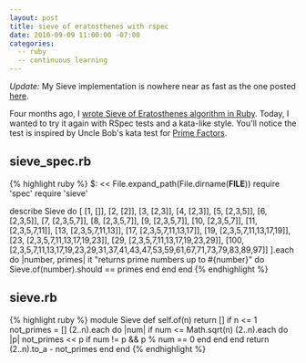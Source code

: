```yaml
---
layout: post
title: sieve of eratosthenes with rspec
date: 2010-09-09 11:00:00 -07:00
categories:
  -- ruby
  -- continuous learning
---
```


*Update:* My Sieve implementation is nowhere near as fast as the one posted [here](http://github.com/joshuaclayton/sieve).

Four months ago, I [wrote Sieve of Eratosthenes algorithm in Ruby](http://skim.la/2010/05/09/sieve-of-eratosthenes/).  Today, I wanted to try it again with RSpec tests and a kata-like style.  You'll notice the test is inspired by Uncle Bob's kata test for [Prime Factors](http://vimeo.com/7762511).

## sieve\_spec.rb

{% highlight ruby %}
$: << File.expand_path(File.dirname(__FILE__))
require 'spec'
require 'sieve'

describe Sieve do
  [
    [1,   []],
    [2,   [2]],
    [3,   [2,3]],
    [4,   [2,3]],
    [5,   [2,3,5]],
    [6,   [2,3,5]],
    [7,   [2,3,5,7]],
    [8,   [2,3,5,7]],
    [9,   [2,3,5,7]],
    [10,  [2,3,5,7]],
    [11,  [2,3,5,7,11]],
    [13,  [2,3,5,7,11,13]],
    [17,  [2,3,5,7,11,13,17]],
    [19,  [2,3,5,7,11,13,17,19]],
    [23,  [2,3,5,7,11,13,17,19,23]],
    [29,  [2,3,5,7,11,13,17,19,23,29]],
    [100, [2,3,5,7,11,13,17,19,23,29,31,37,41,43,47,53,59,61,67,71,73,79,83,89,97]]
  ].each do |number, primes|
    it "returns prime numbers up to #{number}" do
      Sieve.of(number).should == primes
    end
  end
end
{% endhighlight %}

## sieve.rb

{% highlight ruby %}
module Sieve
  def self.of(n)
    return [] if n <= 1
    not_primes = []
    (2..n).each do |num|
      if num <= Math.sqrt(n)
        (2..n).each do |p|
          not_primes << p if num != p && p % num == 0
        end
      end
    end
    return (2..n).to_a - not_primes
  end
end
{% endhighlight %}

